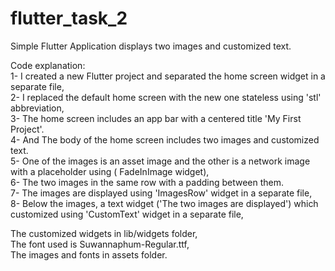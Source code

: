 # flutter_task_2

Simple Flutter Application displays two images and customized text.

Code explanation:    
1- I created a new Flutter project and separated the home screen widget in a separate file,    
2- I replaced the default home screen with the new one stateless using 'stl' abbreviation,  
3- The home screen includes an app bar with a centered title 'My First Project'.  
4- And The body of the home screen includes two images and customized text.  
5- One of the images is an asset image and the other is a network image with a placeholder using (
FadeInImage widget),   
6- The two images in the same row with a padding between them.  
7- The images are displayed using 'ImagesRow' widget in a separate file,   
8- Below the images, a text widget ('The two images are displayed') which customized using 'CustomText' widget in a separate file,  

The customized widgets in lib/widgets folder,   
The font used is Suwannaphum-Regular.ttf,  
The images and fonts in assets folder.
